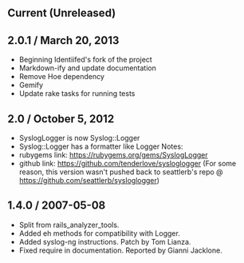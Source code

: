## Current (Unreleased)


## 2.0.1 / March 20, 2013

* Beginning Identiifed's fork of the project
* Markdown-ify and update documentation
* Remove Hoe dependency
* Gemify
* Update rake tasks for running tests


## 2.0 / October 5, 2012

* SyslogLogger is now Syslog::Logger
* Syslog::Logger has a formatter like Logger
Notes:
* rubygems link: https://rubygems.org/gems/SyslogLogger
* github link: https://github.com/tenderlove/sysloglogger
(For some reason, this version wasn't pushed back to seattlerb's repo @ https://github.com/seattlerb/sysloglogger)

## 1.4.0 / 2007-05-08

* Split from rails_analyzer_tools.
* Added eh methods for compatibility with Logger.
* Added syslog-ng instructions.  Patch by Tom Lianza.
* Fixed require in documentation.  Reported by Gianni Jacklone.

